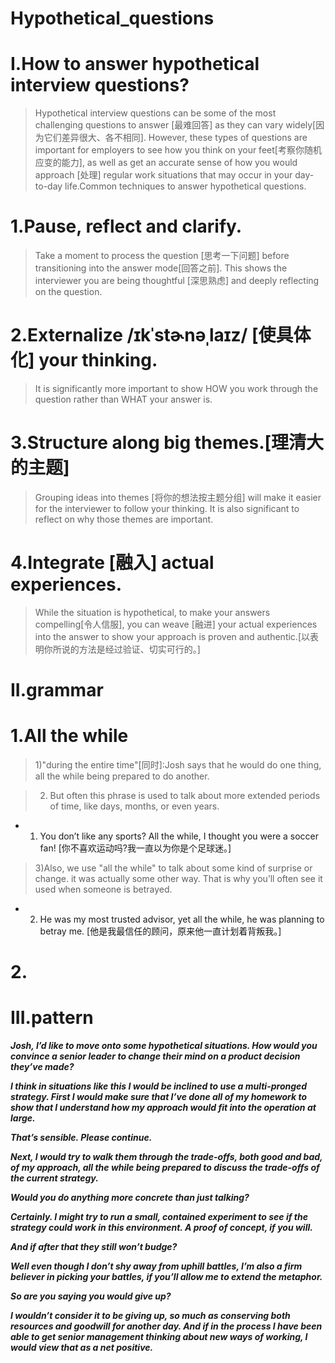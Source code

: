 # Hypothetical_questions

# I.How to answer hypothetical interview questions?
> Hypothetical interview questions can be some of the most challenging questions to answer [最难回答] as they can vary widely[因为它们差异很大、各不相同]. However, these types of questions are important for employers to see how you think on your feet[考察你随机应变的能力], as well as get an accurate sense of how you would approach [处理] regular work situations that may occur in your day-to-day life.Common techniques to answer hypothetical questions.

# 1.Pause, reflect and clarify.
> Take a moment to process the question [思考一下问题] before transitioning into the answer mode[回答之前]. This shows the interviewer you are being thoughtful [深思熟虑] and deeply reflecting on the question.

# 2.Externalize /ɪkˈstɚnəˌlaɪz/ [使具体化] your thinking.
> It is significantly more important to show HOW you work through the question rather than WHAT your answer is.

# 3.Structure along big themes.[理清大的主题]
> Grouping ideas into themes [将你的想法按主题分组] will make it easier for the interviewer to follow your thinking. It is also significant to reflect on why those themes are important.

# 4.Integrate [融入] actual experiences.
> While the situation is hypothetical, to make your answers compelling[令人信服], you can weave [融进] your actual experiences into the answer to show your approach is proven and authentic.[以表明你所说的方法是经过验证、切实可行的。]

# II.grammar 
# 1.All the while
> 1)"during the entire time"[同时]:Josh says that he would do one thing, all the while being prepared to do another.

> 2) But often this phrase is used to talk about more extended periods of time, like days, months, or even years.

- 1. You don’t like any sports? All the while, I thought you were a soccer fan! [你不喜欢运动吗?我一直以为你是个足球迷。]

> 3)Also, we use "all the while" to talk about some kind of surprise or change.  it was actually some other way. That is why you’ll often see it used when someone is betrayed.

- 2. He was my most trusted advisor, yet all the while, he was planning to betray me. [他是我最信任的顾问，原来他一直计划着背叛我。]

# 2.








# III.pattern 
***Josh, I’d like to move onto some hypothetical situations. How would you convince a senior leader to change their mind on a product decision they’ve made?***

***I think in situations like this I would be inclined to use a multi-pronged strategy. First I would make sure that I’ve done all of my homework to show that I understand how my approach would fit into the operation at large.***

***That’s sensible. Please continue.***

***Next, I would try to walk them through the trade-offs, both good and bad, of my approach, all the while being prepared to discuss the trade-offs of the current strategy.***

***Would you do anything more concrete than just talking?***

***Certainly. I might try to run a small, contained experiment to see if the strategy could work in this environment. A proof of concept, if you will.***

***And if after that they still won’t budge?***

***Well even though I don’t shy away from uphill battles, I’m also a firm believer in picking your battles, if you’ll allow me to extend the metaphor.***

***So are you saying you would give up?***

***I wouldn’t consider it to be giving up, so much as conserving both resources and goodwill for another day. And if in the process I have been able to get senior management thinking about new ways of working, I would view that as a net positive.***




